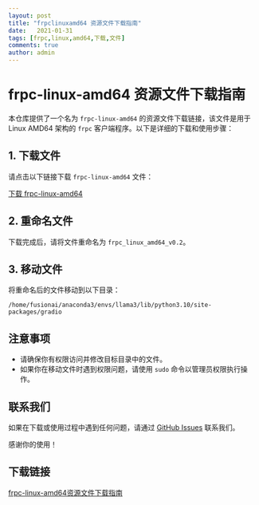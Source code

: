 ```yaml
---
layout: post
title: "frpclinuxamd64 资源文件下载指南"
date:   2021-01-31
tags: [frpc,linux,amd64,下载,文件]
comments: true
author: admin
---
```

# frpc-linux-amd64 资源文件下载指南

本仓库提供了一个名为 `frpc-linux-amd64` 的资源文件下载链接，该文件是用于 Linux AMD64 架构的 `frpc` 客户端程序。以下是详细的下载和使用步骤：

## 1. 下载文件

请点击以下链接下载 `frpc-linux-amd64` 文件：

[下载 frpc-linux-amd64](https://cdn-media.huggingface.co/frpc-gradio-0.2/frpc_linux_amd642)

## 2. 重命名文件

下载完成后，请将文件重命名为 `frpc_linux_amd64_v0.2`。

## 3. 移动文件

将重命名后的文件移动到以下目录：

```
/home/fusionai/anaconda3/envs/llama3/lib/python3.10/site-packages/gradio
```

## 注意事项

- 请确保你有权限访问并修改目标目录中的文件。
- 如果你在移动文件时遇到权限问题，请使用 `sudo` 命令以管理员权限执行操作。

## 联系我们

如果在下载或使用过程中遇到任何问题，请通过 [GitHub Issues](https://github.com/your-repo/issues) 联系我们。

感谢你的使用！

## 下载链接

[frpc-linux-amd64资源文件下载指南](https://pan.quark.cn/s/444a7be3c27b)